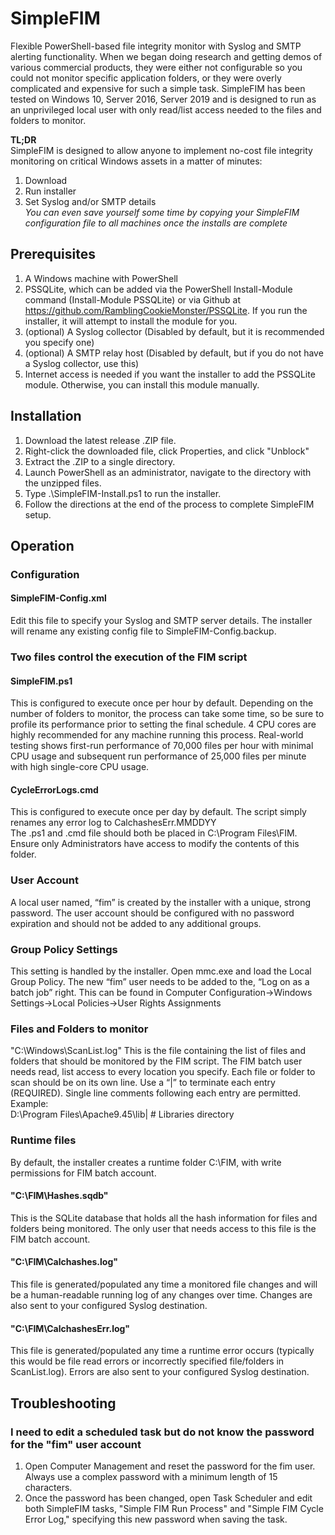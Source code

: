# SimpleFIM
Flexible PowerShell-based file integrity monitor with Syslog and SMTP alerting functionality.  When we began doing research and getting demos of various commercial products, they were either not configurable so you could not monitor specific application folders, or they were overly complicated and expensive for such a simple task.  SimpleFIM has been tested on Windows 10, Server 2016, Server 2019 and is designed to run as an unprivileged local user with only read/list access needed to the files and folders to monitor.  
  
**TL;DR**  
SimpleFIM is designed to allow anyone to implement no-cost file integrity monitoring on critical Windows assets in a matter of minutes:
1. Download
2. Run installer
3. Set Syslog and/or SMTP details  
   _You can even save yourself some time by copying your SimpleFIM configuration file to all machines once the installs are complete_

## Prerequisites
1. A Windows machine with PowerShell
2. PSSQLite, which can be added via the PowerShell Install-Module command (Install-Module PSSQLite) or via Github at https://github.com/RamblingCookieMonster/PSSQLite.  If you run the installer, it will attempt to install the module for you.
3. (optional) A Syslog collector (Disabled by default, but it is recommended you specify one)
4. (optional) A SMTP relay host (Disabled by default, but if you do not have a Syslog collector, use this)
5. Internet access is needed if you want the installer to add the PSSQLite module.  Otherwise, you can install this module manually.

## Installation
1. Download the latest release .ZIP file.
2. Right-click the downloaded file, click Properties, and click "Unblock"
3. Extract the .ZIP to a single directory.
5. Launch PowerShell as an administrator, navigate to the directory with the unzipped files.
6. Type .\SimpleFIM-Install.ps1 to run the installer.
7. Follow the directions at the end of the process to complete SimpleFIM setup.

## Operation
### Configuration
#### SimpleFIM-Config.xml
Edit this file to specify your Syslog and SMTP server details.  The installer will rename any existing config file to SimpleFIM-Config.backup.
### Two files control the execution of the FIM script
#### SimpleFIM.ps1
This is configured to execute once per hour by default.  Depending on the number of folders to monitor, the process can take some time, so be sure to profile its performance prior to setting the final schedule.  4 CPU cores are highly recommended for any machine running this process.  Real-world testing shows first-run performance of 70,000 files per hour with minimal CPU usage and subsequent run performance of 25,000 files per minute with high single-core CPU usage.  
#### CycleErrorLogs.cmd
This is configured to execute once per day by default.  The script simply renames any error log to CalchashesErr.MMDDYY  
The .ps1 and .cmd file should both be placed in C:\Program Files\FIM.  Ensure only Administrators have access to modify the contents of this folder.  
### User Account
A local user named, “fim” is created by the installer with a unique, strong password.  The user account should be configured with no password expiration and should not be added to any additional groups.  
### Group Policy Settings
This setting is handled by the installer.  Open mmc.exe and load the Local Group Policy.  The new “fim” user needs to be added to the, “Log on as a batch job” right.  This can be found in Computer Configuration->Windows Settings->Local Policies->User Rights Assignments  
### Files and Folders to monitor
"C:\Windows\ScanList.log"
This is the file containing the list of files and folders that should be monitored by the FIM script.  The FIM batch user needs read, list access to every location you specify.  Each file or folder to scan should be on its own line.  Use a “|” to terminate each entry (REQUIRED).  Single line comments following each entry are permitted.  
Example:  
D:\Program Files\Apache9.45\lib| # Libraries directory
### Runtime files
By default, the installer creates a runtime folder C:\FIM, with write permissions for FIM batch account.  
#### "C:\FIM\Hashes.sqdb"
This is the SQLite database that holds all the hash information for files and folders being monitored.  The only user that needs access to this file is the FIM batch account.  
#### "C:\FIM\Calchashes.log"
This file is generated/populated any time a monitored file changes and will be a human-readable running log of any changes over time.  Changes are also sent to your configured Syslog destination.  
#### "C:\FIM\CalchashesErr.log"
This file is generated/populated any time a runtime error occurs (typically this would be file read errors or incorrectly specified file/folders in ScanList.log).  Errors are also sent to your configured Syslog destination.  
## Troubleshooting
### I need to edit a scheduled task but do not know the password for the "fim" user account
1. Open Computer Management and reset the password for the fim user.  Always use a complex password with a minimum length of 15 characters.
2. Once the password has been changed, open Task Scheduler and edit both SimpleFIM tasks, "Simple FIM Run Process" and "Simple FIM Cycle Error Log," specifying this new password when saving the task.
